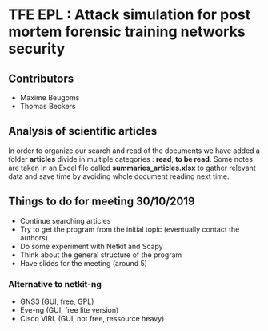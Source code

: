 # TFE EPL : Attack simulation for post mortem forensic training networks security

## Contributors
- Maxime Beugoms
- Thomas Beckers

## Analysis of scientific articles
In order to organize our search and read of the documents we have added a folder **articles** divide in multiple categories : **read**, **to be read**. Some notes are taken in an Excel file called **summaries_articles.xlsx** to gather relevant data and save time by avoiding whole document reading next time.

## Things to do for meeting 30/10/2019
<!-- ☑️🔄✖️ -->
- Continue searching articles
- Try to get the program from the initial topic (eventually contact the authors)
- Do some experiment with Netkit and Scapy
- Think about the general structure of the program
- Have slides for the meeting (around 5)

### Alternative to netkit-ng
- GNS3 (GUI, free, GPL)
- Eve-ng (GUI, free lite version)
- Cisco VIRL (GUI, not free, ressource heavy)
